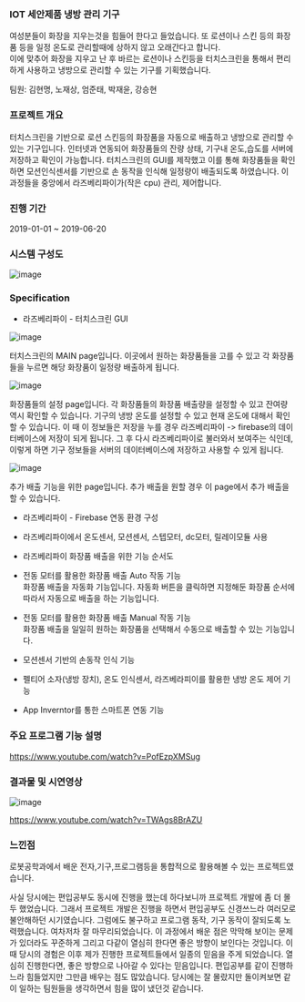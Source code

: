 ### IOT 세안제품 냉방 관리 기구

여성분들이 화장을 지우는것을 힘들어 한다고 들었습니다. 또 로션이나 스킨 등의 화장품 등을 일정 온도로 관리할때에 상하지 않고 오래간다고 합니다.  
이에 맞추어 화장을 지우고 난 후 바르는 로션이나 스킨등을 터치스크린을 통해서 편리하게 사용하고 냉방으로 관리할 수 있는 기구를 기획했습니다.

팀원: 김현명, 노재상, 엄준태, 박재윤, 강승현

### 프로젝트 개요

터치스크린을 기반으로 로션 스킨등의 화장품을 자동으로 배출하고 냉방으로 관리할 수 있는 기구입니다.
인터넷과 연동되어 화장품들의 잔량 상태, 기구내 온도,습도를 서버에 저장하고 확인이 가능합니다. 터치스크린의 GUI를 제작했고 이를 통해 화장품들을 확인하면
모션인식센서를 기반으로 손 동작을 인식해 일정량이 배출되도록 하였습니다. 이 과정들을 중앙에서 라즈베리파이가(작은 cpu) 관리, 제어합니다.

### 진행 기간
2019-01-01 ~ 2019-06-20


### 시스템 구성도    
![image](https://user-images.githubusercontent.com/44837403/116768816-889f4680-aa74-11eb-87b2-4d75c8a1bc03.png)

### Specification  

- 라즈베리파이 - 터치스크린 GUI

![image](https://user-images.githubusercontent.com/44837403/116769554-04e75900-aa78-11eb-8745-b0d4bd0a8851.png)

터치스크린의 MAIN page입니다. 이곳에서 원하는 화장품들을 고를 수 있고 각 화장품들을 누르면 해당 화장품이 일정량 배출하게 됩니다.

![image](https://user-images.githubusercontent.com/44837403/116769555-07e24980-aa78-11eb-8019-2b29d4131c09.png)

화장품들의 설정 page입니다. 각 화장품들의 화장품 배출량을 설정할 수 있고 잔여량 역시 확인할 수 있습니다. 기구의 냉방 온도를 설정할 수 있고 현재 온도에 대해서 확인할 수 있습니다. 이 때 이 정보들은 저장을 누를 경우 라즈베리파이 -> firebase의 데이터베이스에 저장이 되게 됩니다. 그 후 다시 라즈베리파이로 불러와서 보여주는 식인데, 이렇게 하면 기구 정보들을 서버의 데이터베이스에 저장하고 사용할 수 있게 됩니다.

![image](https://user-images.githubusercontent.com/44837403/116769560-0f095780-aa78-11eb-8b32-025cb757cdb7.png)

추가 배출 기능을 위한 page입니다. 추가 배출을 원할 경우 이 page에서 추가 배출을 할 수 있습니다.

- 라즈베리파이 - Firebase 연동 환경 구성

- 라즈베리파이에서 온도센서, 모션센서, 스텝모터, dc모터, 릴레이모듈 사용

- 라즈베리파이 화장품 배출을 위한 기능 순서도

- 전동 모터를 활용한 화장품 배출 Auto 작동 기능  
 화장품 배출을 자동화 기능입니다. 자동화 버튼을 클릭하면 지정해둔 화장품 순서에 따라서 자동으로 배출을 하는 기능입니다.

- 전동 모터를 활용한 화장품 배출 Manual 작동 기능  
화장품 배출을 일일히 원하는 화장품을 선택해서 수동으로 배출할 수 있는 기능입니다.
 
- 모션센서 기반의 손동작 인식 기능

- 펠티어 소자(냉방 장치), 온도 인식센서, 라즈베라피이를 활용한 냉방 온도 제어 기능

- App Inverntor를 통한 스마트폰 연동 기능


### 주요 프로그램 기능 설명
https://www.youtube.com/watch?v=PofEzpXMSug


### 결과물 및 시연영상

![image](https://user-images.githubusercontent.com/44837403/116770053-b3d96400-aa7b-11eb-907a-e9ee162de318.png)

https://www.youtube.com/watch?v=TWAgs8BrAZU

### 느낀점

 로봇공학과에서 배운 전자,기구,프로그램등을 통합적으로 활용해볼 수 있는 프로젝트였습니다.
 
 사실 당시에는 편입공부도 동시에 진행을 했는데 하다보니까 프로젝트 개발에 좀 더 몰두 했었습니다. 그래서 프로젝트 개발은 진행을 하면서 편입공부도 신경쓰느라 여러모로 불안해하던 시기였습니다. 그럼에도 불구하고 프로그램 동작, 기구 동작이 잘되도록 노력했습니다.
 여차저차 잘 마무리되었습니다. 이 과정에서 배운 점은 막막해 보이는 문제가 있더라도 꾸준하게 그리고 다같이 열심히 한다면 좋은 방향이 보인다는 것입니다. 이 때 당시의 경험은 이후 제가 진행한 프로젝트들에서 일종의 믿음을 주게 되었습니다. 열심히 진행한다면, 좋은 방향으로 나아갈 수 있다는 믿음입니다. 편입공부를 같이 진행하느라 힘들었지만 그만큼 배우는 점도 많았습니다.
 당시에는 잘 몰랐지만 돌이켜보면 같이 일하는 팀원들을 생각하면서 힘을 많이 냈던것 같습니다.
